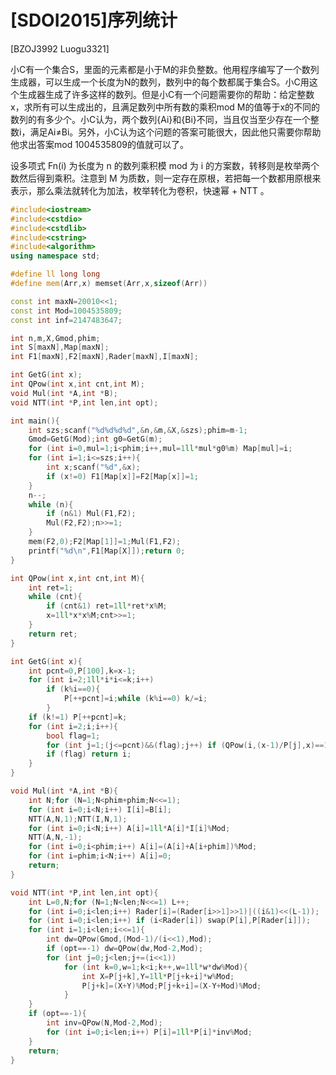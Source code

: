 # [SDOI2015]序列统计
[BZOJ3992 Luogu3321]

小C有一个集合S，里面的元素都是小于M的非负整数。他用程序编写了一个数列生成器，可以生成一个长度为N的数列，数列中的每个数都属于集合S。小C用这个生成器生成了许多这样的数列。但是小C有一个问题需要你的帮助：给定整数x，求所有可以生成出的，且满足数列中所有数的乘积mod M的值等于x的不同的数列的有多少个。小C认为，两个数列{Ai}和{Bi}不同，当且仅当至少存在一个整数i，满足Ai≠Bi。另外，小C认为这个问题的答案可能很大，因此他只需要你帮助他求出答案mod 1004535809的值就可以了。

设多项式 Fn(i) 为长度为 n 的数列乘积模 mod 为 i 的方案数，转移则是枚举两个数然后得到乘积。注意到 M 为质数，则一定存在原根，若把每一个数都用原根来表示，那么乘法就转化为加法，枚举转化为卷积，快速幂 + NTT 。

```cpp
#include<iostream>
#include<cstdio>
#include<cstdlib>
#include<cstring>
#include<algorithm>
using namespace std;

#define ll long long
#define mem(Arr,x) memset(Arr,x,sizeof(Arr))

const int maxN=20010<<1;
const int Mod=1004535809;
const int inf=2147483647;

int n,m,X,Gmod,phim;
int S[maxN],Map[maxN];
int F1[maxN],F2[maxN],Rader[maxN],I[maxN];

int GetG(int x);
int QPow(int x,int cnt,int M);
void Mul(int *A,int *B);
void NTT(int *P,int len,int opt);

int main(){
	int szs;scanf("%d%d%d%d",&n,&m,&X,&szs);phim=m-1;
	Gmod=GetG(Mod);int g0=GetG(m);
	for (int i=0,mul=1;i<phim;i++,mul=1ll*mul*g0%m) Map[mul]=i;
	for (int i=1;i<=szs;i++){
		int x;scanf("%d",&x);
		if (x!=0) F1[Map[x]]=F2[Map[x]]=1;
	}
	n--;
	while (n){
		if (n&1) Mul(F1,F2);
		Mul(F2,F2);n>>=1;
	}
	mem(F2,0);F2[Map[1]]=1;Mul(F1,F2);
	printf("%d\n",F1[Map[X]]);return 0;
}

int QPow(int x,int cnt,int M){
	int ret=1;
	while (cnt){
		if (cnt&1) ret=1ll*ret*x%M;
		x=1ll*x*x%M;cnt>>=1;
	}
	return ret;
}

int GetG(int x){
	int pcnt=0,P[100],k=x-1;
	for (int i=2;1ll*i*i<=k;i++)
		if (k%i==0){
			P[++pcnt]=i;while (k%i==0) k/=i;
		}
	if (k!=1) P[++pcnt]=k;
	for (int i=2;i;i++){
		bool flag=1;
		for (int j=1;(j<=pcnt)&&(flag);j++) if (QPow(i,(x-1)/P[j],x)==1) flag=0;
		if (flag) return i;
	}
}

void Mul(int *A,int *B){
	int N;for (N=1;N<phim+phim;N<<=1);
	for (int i=0;i<N;i++) I[i]=B[i];
	NTT(A,N,1);NTT(I,N,1);
	for (int i=0;i<N;i++) A[i]=1ll*A[i]*I[i]%Mod;
	NTT(A,N,-1);
	for (int i=0;i<phim;i++) A[i]=(A[i]+A[i+phim])%Mod;
	for (int i=phim;i<N;i++) A[i]=0;
	return;
}

void NTT(int *P,int len,int opt){
	int L=0,N;for (N=1;N<len;N<<=1) L++;
	for (int i=0;i<len;i++) Rader[i]=(Rader[i>>1]>>1)|((i&1)<<(L-1));
	for (int i=0;i<len;i++) if (i<Rader[i]) swap(P[i],P[Rader[i]]);
	for (int i=1;i<len;i<<=1){
		int dw=QPow(Gmod,(Mod-1)/(i<<1),Mod);
		if (opt==-1) dw=QPow(dw,Mod-2,Mod);
		for (int j=0;j<len;j+=(i<<1))
			for (int k=0,w=1;k<i;k++,w=1ll*w*dw%Mod){
				int X=P[j+k],Y=1ll*P[j+k+i]*w%Mod;
				P[j+k]=(X+Y)%Mod;P[j+k+i]=(X-Y+Mod)%Mod;
			}
	}
	if (opt==-1){
		int inv=QPow(N,Mod-2,Mod);
		for (int i=0;i<len;i++) P[i]=1ll*P[i]*inv%Mod;
	}
	return;
}
```